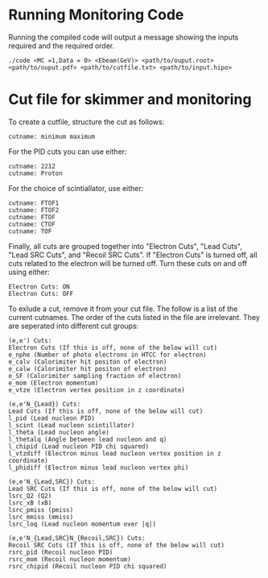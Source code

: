 # Running Monitoring Code

Running the compiled code will output a message showing the inputs required and the required order.

```
./code <MC =1,Data = 0> <Ebeam(GeV)> <path/to/ouput.root> <path/to/ouput.pdf> <path/to/cutfile.txt> <path/to/input.hipo>
```

# Cut file for skimmer and monitoring

To create a cutfile, structure the cut as follows:

```
cutname: minimum maximum
```

For the PID cuts you can use either:
```
cutname: 2212
cutname: Proton
```

For the choice of scintiallator, use either:
```
cutname: FTOF1
cutname: FTOF2
cutname: FTOF
cutname: CTOF
cutname: TOF
```

Finally, all cuts are grouped together into "Electron Cuts", "Lead Cuts", "Lead SRC Cuts", and "Recoil SRC Cuts". If "Electron Cuts" is turned off, all cuts related to the electron will be turned off. Turn these cuts on and off using either:

```
Electron Cuts: ON
Electron Cuts: OFF
```

To exlude a cut, remove it from your cut file. The follow is a list of the current cutnames. The order of the cuts listed in the file are irrelevant. They are seperated into different cut groups:

```
(e,e') Cuts:
Electron Cuts (If this is off, none of the below will cut)
e_nphe (Number of photo electrons in HTCC for electron)
e_calv (Calorimiter hit positon of electron)
e_calw (Calorimiter hit positon of electron)
e_SF (Calorimiter sampling fraction of electron)
e_mom (Electron momentum)
e_vtze (Electron vertex position in z coordinate)

(e,e'N_{Lead}) Cuts:
Lead Cuts (If this is off, none of the below will cut)
l_pid (Lead nucleon PID)
l_scint (Lead nucleon scintillator)
l_theta (Lead nucleon angle)
l_thetalq (Angle between lead nucleon and q)
l_chipid (Lead nucleon PID chi squared)
l_vtzdiff (Electron minus lead nucleon vertex position in z coordinate)
l_phidiff (Electron minus lead nucleon vertex phi)

(e,e'N_{Lead,SRC}) Cuts:
Lead SRC Cuts (If this is off, none of the below will cut)
lsrc_Q2 (Q2)
lsrc_xB (xB)
lsrc_pmiss (pmiss)
lsrc_mmiss (mmiss)
lsrc_loq (Lead nucleon momentum over |q|)

(e,e'N_{Lead,SRC}N_{Recoil,SRC}) Cuts:
Recoil SRC Cuts (If this is off, none of the below will cut)
rsrc_pid (Recoil nucleon PID)
rsrc_mom (Recoil nucleon momentum)
rsrc_chipid (Recoil nucleon PID chi squared)
```